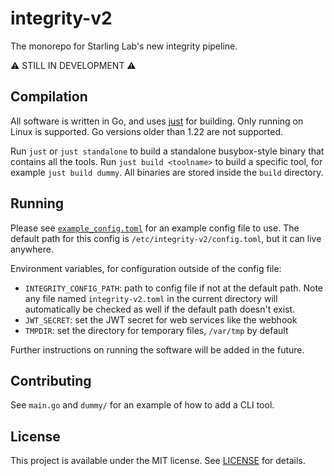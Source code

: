 # integrity-v2

The monorepo for Starling Lab's new integrity pipeline.

⚠️ STILL IN DEVELOPMENT ⚠️

## Compilation

All software is written in Go, and uses [just](https://github.com/casey/just) for building. Only running on Linux is supported. Go versions older than 1.22 are not supported.

Run `just` or `just standalone` to build a standalone busybox-style binary that contains all the tools. Run `just build <toolname>` to build a specific tool, for example `just build dummy`. All binaries are stored inside the `build` directory.

## Running

Please see [`example_config.toml`](./example_config.toml) for an example config file to use. The default path for this config is `/etc/integrity-v2/config.toml`, but it can live anywhere.

Environment variables, for configuration outside of the config file:

- `INTEGRITY_CONFIG_PATH`: path to config file if not at the default path. Note any file named `integrity-v2.toml` in the current directory will automatically be checked as well if the default path doesn't exist.
- `JWT_SECRET`: set the JWT secret for web services like the webhook
- `TMPDIR`: set the directory for temporary files, `/var/tmp` by default

Further instructions on running the software will be added in the future.

## Contributing

See `main.go` and `dummy/` for an example of how to add a CLI tool.

## License

This project is available under the MIT license. See [LICENSE](./LICENSE) for details.
